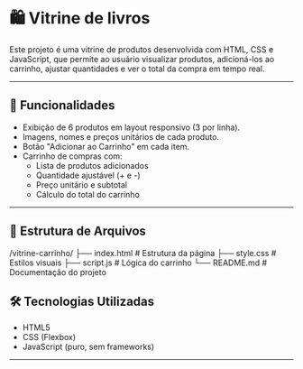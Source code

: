 # 🛍️ Vitrine de livros

Este projeto é uma vitrine de produtos desenvolvida com HTML, CSS e JavaScript, que permite ao usuário visualizar produtos, adicioná-los ao carrinho, ajustar quantidades e ver o total da compra em tempo real.

---

## 🚀 Funcionalidades

- Exibição de 6 produtos em layout responsivo (3 por linha).
- Imagens, nomes e preços unitários de cada produto.
- Botão "Adicionar ao Carrinho" em cada item.
- Carrinho de compras com:
  - Lista de produtos adicionados
  - Quantidade ajustável (+ e -)
  - Preço unitário e subtotal
  - Cálculo do total do carrinho

---

## 📁 Estrutura de Arquivos

/vitrine-carrinho/
├── index.html # Estrutura da página
├── style.css # Estilos visuais
├── script.js # Lógica do carrinho
└── README.md # Documentação do projeto

## 🛠️ Tecnologias Utilizadas

- HTML5
- CSS (Flexbox)
- JavaScript (puro, sem frameworks)

---


